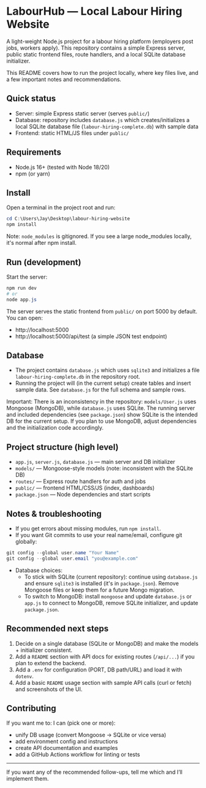 # LabourHub — Local Labour Hiring Website

A light-weight Node.js project for a labour hiring platform (employers post jobs, workers apply). This repository contains a simple Express server, public static frontend files, route handlers, and a local SQLite database initializer.

This README covers how to run the project locally, where key files live, and a few important notes and recommendations.

## Quick status
- Server: simple Express static server (serves `public/`)
- Database: repository includes `database.js` which creates/initializes a local SQLite database file (`labour-hiring-complete.db`) with sample data
- Frontend: static HTML/JS files under `public/`

## Requirements
- Node.js 16+ (tested with Node 18/20)
- npm (or yarn)

## Install

Open a terminal in the project root and run:

```powershell
cd C:\Users\Jay\Desktop\labour-hiring-website
npm install
```

Note: `node_modules` is gitignored. If you see a large node_modules locally, it's normal after npm install.

## Run (development)

Start the server:

```powershell
npm run dev
# or
node app.js
```

The server serves the static frontend from `public/` on port 5000 by default. You can open:
- http://localhost:5000
- http://localhost:5000/api/test  (a simple JSON test endpoint)

## Database
- The project contains `database.js` which uses `sqlite3` and initializes a file `labour-hiring-complete.db` in the repository root.
- Running the project will (in the current setup) create tables and insert sample data. See `database.js` for the full schema and sample rows.

Important: There is an inconsistency in the repository: `models/User.js` uses Mongoose (MongoDB), while `database.js` uses SQLite. The running server and included dependencies (see `package.json`) show SQLite is the intended DB for the current setup. If you plan to use MongoDB, adjust dependencies and the initialization code accordingly.

## Project structure (high level)

- `app.js`, `server.js`, `database.js` — main server and DB initializer
- `models/` — Mongoose-style models (note: inconsistent with the SQLite DB)
- `routes/` — Express route handlers for auth and jobs
- `public/` — frontend HTML/CSS/JS (index, dashboards)
- `package.json` — Node dependencies and start scripts

## Notes & troubleshooting

- If you get errors about missing modules, run `npm install`.
- If you want Git commits to use your real name/email, configure git globally:

```powershell
git config --global user.name "Your Name"
git config --global user.email "you@example.com"
```

- Database choices:
  - To stick with SQLite (current repository): continue using `database.js` and ensure `sqlite3` is installed (it's in `package.json`). Remove Mongoose files or keep them for a future Mongo migration.
  - To switch to MongoDB: install `mongoose` and update `database.js` or `app.js` to connect to MongoDB, remove SQLite initializer, and update `package.json`.

## Recommended next steps
1. Decide on a single database (SQLite or MongoDB) and make the models + initializer consistent.
2. Add a `README` section with API docs for existing routes (`/api/...`) if you plan to extend the backend.
3. Add a `.env` for configuration (PORT, DB path/URL) and load it with `dotenv`.
4. Add a basic `README` usage section with sample API calls (curl or fetch) and screenshots of the UI.

## Contributing
If you want me to: I can (pick one or more):
- unify DB usage (convert Mongoose -> SQLite or vice versa)
- add environment config and instructions
- create API documentation and examples
- add a GitHub Actions workflow for linting or tests

---
If you want any of the recommended follow-ups, tell me which and I’ll implement them.
